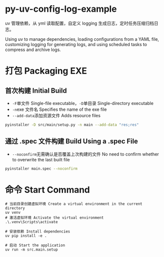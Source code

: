 # py-uv-config-log-example

uv 管理依赖，从 yml 读取配置，自定义 logging 生成日志，定时任务压缩归档日志。

Using uv to manage dependencies, loading configurations from a YAML file, customizing logging for generating logs, and using scheduled tasks to compress and archive logs.

# 打包 Packaging EXE

## 首次构建 Initial Build

* `-F`单文件 Single-file executable，`-D`单目录 Single-directory executable
* `-n`exe 文件名 Specifies the name of the exe file
* `--add-data`添加资源文件 Adds resource files

```bash
pyinstaller -D src/main/setup.py -n main --add-data "res;res"
```

## 通过 .spec 文件构建 Build Using a .spec File

* `--noconfirm`无需确认是否覆盖上次构建的文件 No need to confirm whether to overwrite the last built file

```bash
pyinstaller main.spec --noconfirm
```

# 命令 Start Command

```shell
# 当前目录创建虚拟环境 Create a virtual environment in the current directory
uv venv
# 激活虚拟环境 Activate the virtual environment
.\.venv\Scripts\activate

# 安装依赖 Install dependencies
uv pip install -e .

# 启动 Start the application
uv run -m src.main.setup
```
